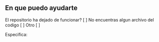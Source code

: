 ## En que puedo ayudarte

El repositorio ha dejado de funcionar? [ ]
No encuentras algun archivo del codigo  [ ]
Otro [ ]

Especifica:
